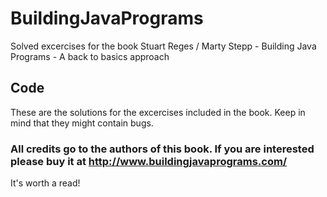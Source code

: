 # BuildingJavaPrograms
Solved excercises for the book Stuart Reges / Marty Stepp - Building Java Programs - A back to basics approach

## Code
These are the solutions for the excercises included in the book. Keep in mind that they might contain bugs.

### All credits go to the authors of this book. If you are interested please buy it at http://www.buildingjavaprograms.com/ 
It's worth a read!
